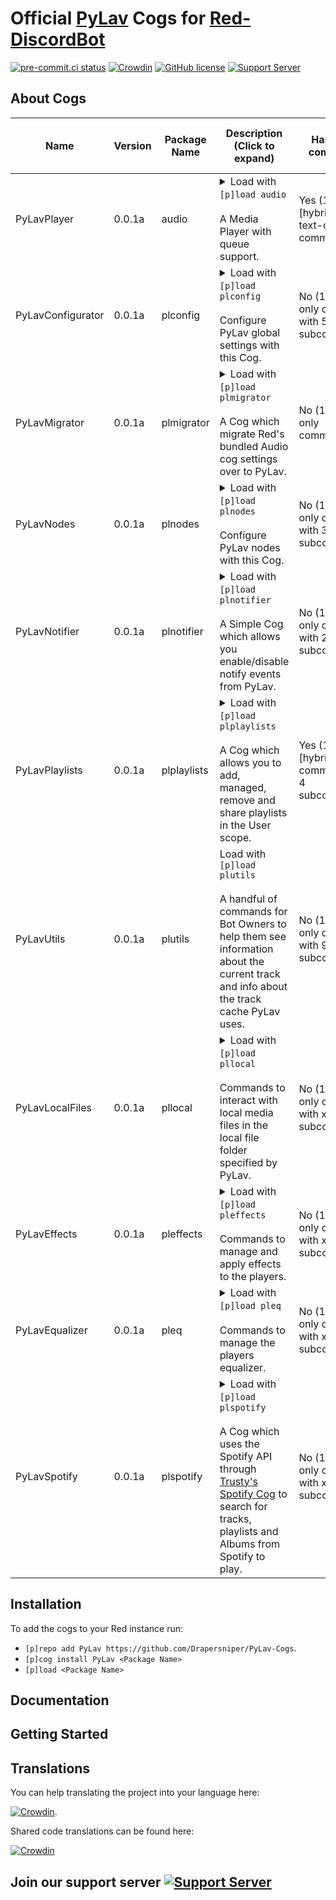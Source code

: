 # Official [PyLav](https://github.com/Drapersniper/Py-Lav) Cogs for [Red-DiscordBot](https://github.com/Cog-Creators/Red-DiscordBot)
[![pre-commit.ci status](https://results.pre-commit.ci/badge/github/Drapersniper/Audio/master.svg)](https://results.pre-commit.ci/latest/github/Drapersniper/Audio/master)
[![Crowdin](https://badges.crowdin.net/mediaplayer/localized.svg)](https://crowdin.com/project/mediaplayer)
[![GitHub license](https://img.shields.io/github/license/Drapersniper/Py-Lav.svg)](https://github.com/Drapersniper/Py-Lav/blob/master/LICENSE)
[![Support Server](https://img.shields.io/discord/970987707834720266)](https://discord.com/invite/Sjh2TSCYQB)

About Cogs
---------------------------

| Name              | Version | Package Name | Description (Click to expand)                                                                                                                                                                                                                                                                                                                                                                                                                                                                                                                | Has Slash commands                                | Has Context menus commands              | Authors                                   |
|-------------------|---------|--------------|----------------------------------------------------------------------------------------------------------------------------------------------------------------------------------------------------------------------------------------------------------------------------------------------------------------------------------------------------------------------------------------------------------------------------------------------------------------------------------------------------------------------------------------------|---------------------------------------------------|-----------------------------------------|-------------------------------------------|
| PyLavPlayer       | 0.0.1a  | audio        | <details><summary>Load with `[p]load audio`<br/><br/>A Media Player with queue support.<br/></summary><br/>Installing this cog will replace the bundled Audio cog, to revert this simply uninstall this cog.<br/><br/>With support for player history, playlist enqueuing, multiple source searches, multiple queries per command, seek, pause, stop, disconnect, summon, queue repeat<br/><br/>With the context menus you can enqueue spotify songs others are currently listening to or search a message for enqueue-able terms.</details> | Yes (14 slash [hybrid] and 3 text-only commands)  | Yes (one for user and one for messages) | [Draper](https://github.com/Drapersniper) |
| PyLavConfigurator | 0.0.1a  | plconfig     | <details><summary>Load with `[p]load plconfig`<br/><br/>Configure PyLav global settings with this Cog.<br/></summary><br/>Used to change toggle the status and behaviour of the managed node as well as changing the localtracks folder.</details>                                                                                                                                                                                                                                                                                           | No  (1 text-only command with 5 subcommands)      | No                                      | [Draper](https://github.com/Drapersniper) |
| PyLavMigrator     | 0.0.1a  | plmigrator   | <details><summary>Load with `[p]load plmigrator`<br/><br/>A Cog which migrate Red's bundled Audio cog settings over to PyLav.<br/></summary><br/>This Cog migrates all playlists, shared global and server settings, with the exception of the per server maximum volume<br/>**DO NOT RUN** run the migration command if you already been used PyLav cogs for a while as it will replace any existing conflicting setting with the values from the Audio cog settings.</details>                                                             | No  (1 text-only command)                         | No                                      | [Draper](https://github.com/Drapersniper) |
| PyLavNodes        | 0.0.1a  | plnodes      | <details><summary>Load with `[p]load plnodes`<br/><br/>Configure PyLav nodes with this Cog.<br/></summary><br/>This Cog allows you to add, managed and remove additional nodes from PyLav.</details>                                                                                                                                                                                                                                                                                                                                         | No  (1 text-only command with 3 subcommands)      | No                                      | [Draper](https://github.com/Drapersniper) |
| PyLavNotifier     | 0.0.1a  | plnotifier   | <details><summary>Load with `[p]load plnotifier`<br/><br/>A Simple Cog which allows you enable/disable notify events from PyLav.<br/></summary><br/>This Cog allows you to granularity when disabling/enabling events so that they are sent to the specified channel in your Discord server, useful for server owners who wish to see when a user takes a certain action in PyLav such as enqueueing tracks.</details>                                                                                                                       | No  (1 text-only command with 2 subcommands)      | No                                      | [Draper](https://github.com/Drapersniper) |
| PyLavPlaylists    | 0.0.1a  | plplaylists  | <details><summary>Load with `[p]load plplaylists`<br/><br/>A Cog which allows you to add, managed, remove and share playlists in the User scope.<br/></summary><br/>Playlists created using this Cog can be shared across servers and support all inputs supported by PyLav.</details>                                                                                                                                                                                                                                                       | Yes (1 slash [hybrid] command with 4 subcommands) | No                                      | [Draper](https://github.com/Drapersniper) |
| PyLavUtils        | 0.0.1a  | plutils      | <summary>Load with `[p]load plutils`<br/><br/>A handful of commands for Bot Owners to help them see information about the current track and info about the track cache PyLav uses.</summary>                                                                                                                                                                                                                                                                                                                                                 | No  (1 text-only command with 9 subcommands)      | No                                      | [Draper](https://github.com/Drapersniper) |
| PyLavLocalFiles   | 0.0.1a  | pllocal      | <details><summary>Load with `[p]load pllocal`<br/><br/>Commands to interact with local media files in the local file folder specified by PyLav.</summary>The local file folder is configured using PyLavConfigurator Cog, this allows you to play a plethora local files assuming Lavalink supports both the file and codecs, a list of all fully and partially supported files can be seen [here](https://github.com/Drapersniper/PyLav/blob/7adb351798f40be0086ecab6f7c51a5f36139449/pylav/localfiles/__init__.py#L12).</details>          | No  (1 text-only command with x subcommands)      | No                                      | [Draper](https://github.com/Drapersniper) |
| PyLavEffects      | 0.0.1a  | pleffects    | <details><summary>Load with `[p]load pleffects`<br/><br/>Commands to manage and apply effects to the players.</summary>Effects supported are Channel Mix, Distortion, Karaoke, LowPass, Rotation, Timescale, Tremolo and Vibrato using these effects in conjunction, allows you to achieve some really cool effects such as Nightcore and Vaporwave.</details>                                                                                                                                                                               | No  (1 text-only command with x subcommands)      | No                                      | [Draper](https://github.com/Drapersniper) |
| PyLavEqualizer    | 0.0.1a  | pleq         | <details><summary>Load with `[p]load pleq`<br/><br/>Commands to manage the players equalizer.</summary>This specific Cog will likely not work on lower powered machines as it uses [Pillow-SIMD](https://github.com/uploadcare/pillow-simd) to generate images to display to the user.</details>                                                                                                                                                                                                                                             | No  (1 text-only command with x subcommands)      | No                                      | [Draper](https://github.com/Drapersniper) |
| PyLavSpotify      | 0.0.1a  | plspotify    | <details><summary>Load with `[p]load plspotify`<br/><br/>A Cog which uses the Spotify API through [Trusty's Spotify Cog](https://github.com/TrustyJAID/Trusty-cogs) to search for tracks, playlists and Albums from Spotify to play.</summary>This Cog requires Trusty's Spotify cog to loaded and setup otherwise it will not allow you to run any commands.</details>                                                                                                                                                                      | No  (1 text-only command with x subcommands)      | No                                      | [Draper](https://github.com/Drapersniper) |


Installation
---------------------------
To add the cogs to your Red instance run:
- `[p]repo add PyLav https://github.com/Drapersniper/PyLav-Cogs`.
- `[p]cog install PyLav <Package Name>`
- `[p]load <Package Name>`

Documentation
---------------------------

Getting Started
-------------------------------------

Translations
------------------------------------
You can help translating the project into your language here:

[![Crowdin](https://badges.crowdin.net/mediaplayer/localized.svg)](https://crowdin.com/project/mediaplayer).

Shared code translations can be found here:

[![Crowdin](https://badges.crowdin.net/pylavshared/localized.svg)](https://crowdin.com/project/pylavshared)


## Join our support server [![Support Server](https://img.shields.io/discord/970987707834720266?style=social)](https://discord.com/invite/Sjh2TSCYQB)
